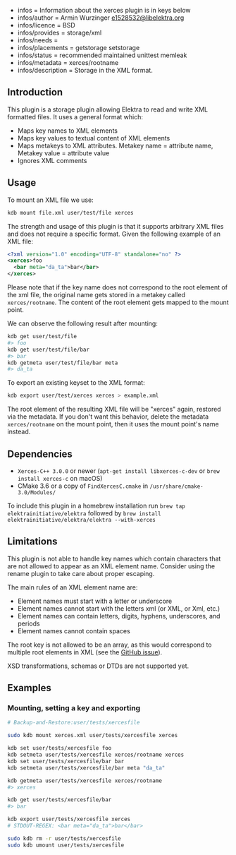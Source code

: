 - infos = Information about the xerces plugin is in keys below
- infos/author = Armin Wurzinger <e1528532@libelektra.org>
- infos/licence = BSD
- infos/provides = storage/xml
- infos/needs =
- infos/placements = getstorage setstorage
- infos/status = recommended maintained unittest memleak
- infos/metadata = xerces/rootname
- infos/description = Storage in the XML format.

## Introduction

This plugin is a storage plugin allowing Elektra to read and write XML
formatted files. It uses a general format which:

- Maps key names to XML elements
- Maps key values to textual content of XML elements
- Maps metakeys to XML attributes. Metakey name = attribute name, Metakey value
  = attribute value
- Ignores XML comments

## Usage

To mount an XML file we use:

```bash
kdb mount file.xml user/test/file xerces
```

The strength and usage of this plugin is that it supports arbitrary XML files and
does not require a specific format. Given the following example of an XML file:

```xml
<?xml version="1.0" encoding="UTF-8" standalone="no" ?>
<xerces>foo
  <bar meta="da_ta">bar</bar>
</xerces>
```

Please note that if the key name does not correspond to the root element of the xml
file, the original name gets stored in a metakey called `xerces/rootname`. The content
of the root element gets mapped to the mount point.

We can observe the following result after mounting:

```bash
kdb get user/test/file
#> foo
kdb get user/test/file/bar
#> bar
kdb getmeta user/test/file/bar meta
#> da_ta
```

To export an existing keyset to the XML format:

```bash
kdb export user/test/xerces xerces > example.xml
```

The root element of the resulting XML file will be "xerces" again, restored via the
metadata. If you don't want this behavior, delete the metadata `xerces/rootname` on
the mount point, then it uses the mount point's name instead.

## Dependencies

- `Xerces-C++ 3.0.0` or newer (`apt-get install libxerces-c-dev` or `brew install xerces-c` on macOS)
- CMake 3.6 or a copy of `FindXercesC.cmake` in
  `/usr/share/cmake-3.0/Modules/`

To include this plugin in a homebrew installation run `brew tap elektrainitiative/elektra` followed by `brew install elektrainitiative/elektra/elektra --with-xerces`

## Limitations

This plugin is not able to handle key names which contain characters that are not
allowed to appear as an XML element name. Consider using the rename plugin to
take care about proper escaping.

The main rules of an XML element name are:

- Element names must start with a letter or underscore
- Element names cannot start with the letters xml (or XML, or Xml, etc.)
- Element names can contain letters, digits, hyphens, underscores, and periods
- Element names cannot contain spaces

The root key is not allowed to be an array, as this would correspond to multiple
root elements in XML (see the
[GitHub issue](https://github.com/ElektraInitiative/libelektra/issues/1451)).

XSD transformations, schemas or DTDs are not supported yet.

## Examples

### Mounting, setting a key and exporting

```sh
# Backup-and-Restore:user/tests/xercesfile

sudo kdb mount xerces.xml user/tests/xercesfile xerces

kdb set user/tests/xercesfile foo
kdb setmeta user/tests/xercesfile xerces/rootname xerces
kdb set user/tests/xercesfile/bar bar
kdb setmeta user/tests/xercesfile/bar meta "da_ta"

kdb getmeta user/tests/xercesfile xerces/rootname
#> xerces

kdb get user/tests/xercesfile/bar
#> bar

kdb export user/tests/xercesfile xerces
# STDOUT-REGEX: <bar meta="da_ta">bar</bar>

sudo kdb rm -r user/tests/xercesfile
sudo kdb umount user/tests/xercesfile
```
